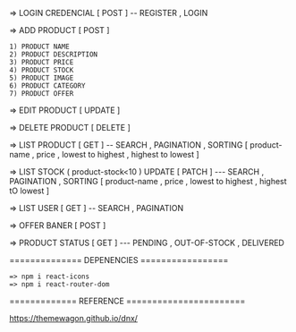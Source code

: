 => LOGIN CREDENCIAL [ POST ] -- REGISTER , LOGIN

=> ADD PRODUCT [ POST ]

    1) PRODUCT NAME
    2) PRODUCT DESCRIPTION
    3) PRODUCT PRICE
    4) PRODUCT STOCK
    5) PRODUCT IMAGE
    6) PRODUCT CATEGORY
    7) PRODUCT OFFER

=> EDIT PRODUCT [ UPDATE ]

=> DELETE PRODUCT [ DELETE ]

=> LIST PRODUCT [ GET ] -- SEARCH , PAGINATION , SORTING [ product-name , price , lowest to highest , highest to lowest ]

=> LIST STOCK ( product-stock<10 ) UPDATE [ PATCH ] --- SEARCH , PAGINATION , SORTING [ product-name , price , lowest to highest , highest tO lowest ]

=> LIST USER [ GET ] -- SEARCH , PAGINATION

=> OFFER BANER [ POST ]

=> PRODUCT STATUS [ GET ] --- PENDING , OUT-OF-STOCK , DELIVERED

============== DEPENENCIES =================

    => npm i react-icons
    => npm i react-router-dom


============= REFERENCE =======================

https://themewagon.github.io/dnx/



